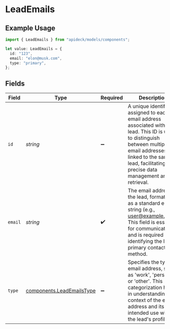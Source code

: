 # LeadEmails

## Example Usage

```typescript
import { LeadEmails } from "apideck/models/components";

let value: LeadEmails = {
  id: "123",
  email: "elon@musk.com",
  type: "primary",
};
```

## Fields

| Field                                                                                                                                                                                                                     | Type                                                                                                                                                                                                                      | Required                                                                                                                                                                                                                  | Description                                                                                                                                                                                                               | Example                                                                                                                                                                                                                   |
| ------------------------------------------------------------------------------------------------------------------------------------------------------------------------------------------------------------------------- | ------------------------------------------------------------------------------------------------------------------------------------------------------------------------------------------------------------------------- | ------------------------------------------------------------------------------------------------------------------------------------------------------------------------------------------------------------------------- | ------------------------------------------------------------------------------------------------------------------------------------------------------------------------------------------------------------------------- | ------------------------------------------------------------------------------------------------------------------------------------------------------------------------------------------------------------------------- |
| `id`                                                                                                                                                                                                                      | *string*                                                                                                                                                                                                                  | :heavy_minus_sign:                                                                                                                                                                                                        | A unique identifier assigned to each email address associated with the lead. This ID is used to distinguish between multiple email addresses linked to the same lead, facilitating precise data management and retrieval. | 123                                                                                                                                                                                                                       |
| `email`                                                                                                                                                                                                                   | *string*                                                                                                                                                                                                                  | :heavy_check_mark:                                                                                                                                                                                                        | The email address of the lead, formatted as a standard email string (e.g., user@example.com). This field is essential for communication and is required for identifying the lead's primary contact method.                | elon@musk.com                                                                                                                                                                                                             |
| `type`                                                                                                                                                                                                                    | [components.LeadEmailsType](../../models/components/leademailstype.md)                                                                                                                                                    | :heavy_minus_sign:                                                                                                                                                                                                        | Specifies the type of email address, such as 'work', 'personal', or 'other'. This categorization helps in understanding the context of the email address and its intended use within the lead's profile.                  | primary                                                                                                                                                                                                                   |